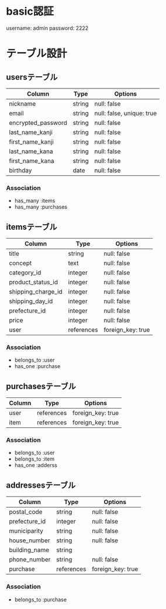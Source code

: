 #  basic認証
username: admin
password: 2222

#  テーブル設計

## usersテーブル
|Column             |Type         |Options                  |
|-------------------|-------------|-------------------------|
|nickname           |string       |null: false              |
|email              |string       |null: false, unique: true|
|encrypted_password |string       |null: false              |
|last_name_kanji    |string       |null: false              |
|first_name_kanji   |string       |null: false              |
|last_name_kana     |string       |null: false              |
|first_name_kana    |string       |null: false              |
|birthday           |date         |null: false              |

### Association
- has_many :items
- has_many :purchases

## itemsテーブル
|Column              |Type         |Options          |
|--------------------|-------------|-----------------|
|title               |string       |null: false      |
|concept             |text         |null: false      |
|category_id         |integer      |null: false      |
|product_status_id   |integer      |null: false      |
|shipping_charge_id  |integer      |null: false      |
|shipping_day_id     |integer      |null: false      |
|prefecture_id       |integer      |null: false      |
|price               |integer      |null: false      |
|user                |references   |foreign_key: true|

### Association
- belongs_to :user
- has_one    :purchase


## purchasesテーブル
|Column         |Type         |Options          |
|---------------|-------------|-----------------|
|user           |references   |foreign_key: true|
|item           |references   |foreign_key: true|

### Association
- belongs_to :user
- belongs_to :item
- has_one    :adderss

## addressesテーブル
|Column         |Type         |Options          |
|---------------|-------------|-----------------|
|postal_code    |string       |null: false      |
|prefecture_id  |integer      |null: false      |
|municiparity   |string       |null: false      |
|house_number   |string       |null: false      |
|building_name  |string       |                 |
|phone_number   |string       |null: false      |
|purchase       |references   |foreign_key: true|

### Association
- belongs_to :purchase
